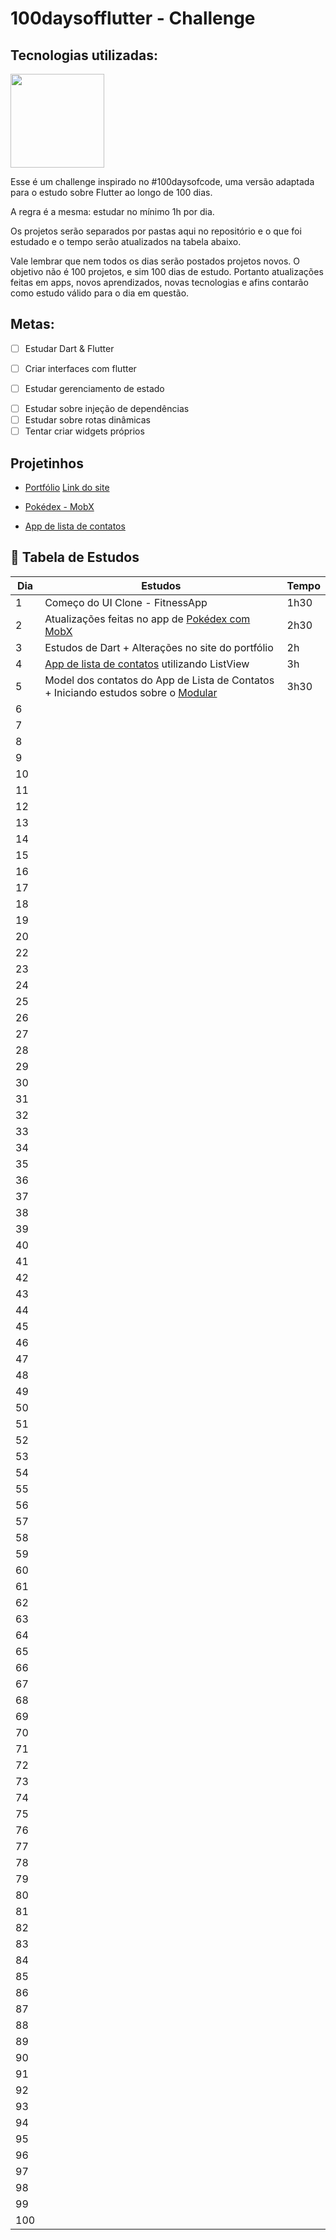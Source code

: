# 100daysofflutter - Challenge

## Tecnologias utilizadas:

<img src='https://upload.wikimedia.org/wikipedia/commons/1/17/Google-flutter-logo.png' width=150>

Esse é um challenge inspirado no #100daysofcode, uma versão adaptada para o estudo sobre Flutter ao longo de 100 dias. <p>
A regra é a mesma: estudar no mínimo 1h por dia. <p>

Os projetos serão separados por pastas aqui no repositório e o que foi estudado e o tempo serão atualizados na tabela abaixo. <p>
Vale lembrar que nem todos os dias serão postados projetos novos. O objetivo não é 100 projetos, e sim 100 dias de estudo. Portanto atualizações feitas em apps, novos aprendizados, novas tecnologias e afins contarão como estudo válido para o dia em questão.

## Metas:

- [ ] Estudar Dart & Flutter <p>
- [ ] Criar interfaces com flutter <p>
- [ ] Estudar gerenciamento de estado <p>
- [ ] Estudar sobre injeção de dependências
- [ ] Estudar sobre rotas dinâmicas
- [ ] Tentar criar widgets próprios <p>

## Projetinhos

- [Portfólio](https://github.com/feliper2002/felipe.developer) [Link do site](https://feliper.dev/) <p>
- [Pokédex - MobX](https://github.com/feliper2002/pokedex-flutter-mobx) <p>
- [App de lista de contatos](https://github.com/feliper2002/Lista-de-contatos) <p>

<h2> 🚀 Tabela de Estudos </h2>

| Dia | Estudos                                                                                                                        | Tempo |
| --- | ------------------------------------------------------------------------------------------------------------------------------ | ----- |
| 1   | Começo do UI Clone - FitnessApp                                                                                                | 1h30  |
| 2   | Atualizações feitas no app de [Pokédex com MobX](https://github.com/feliper2002/pokedex-flutter-mobx)                          | 2h30  |
| 3   | Estudos de Dart + Alterações no site do portfólio                                                                              | 2h    |
| 4   | [App de lista de contatos](https://github.com/feliper2002/Lista-de-contatos) utilizando ListView                               | 3h    |
| 5   | Model dos contatos do App de Lista de Contatos + Iniciando estudos sobre o [Modular](https://pub.dev/packages/flutter_modular) | 3h30  |
| 6   |                                                                                                                                |       |
| 7   |                                                                                                                                |       |
| 8   |                                                                                                                                |       |
| 9   |                                                                                                                                |       |
| 10  |                                                                                                                                |       |
| 11  |                                                                                                                                |       |
| 12  |                                                                                                                                |       |
| 13  |                                                                                                                                |       |
| 14  |                                                                                                                                |       |
| 15  |                                                                                                                                |       |
| 16  |                                                                                                                                |       |
| 17  |                                                                                                                                |       |
| 18  |                                                                                                                                |       |
| 19  |                                                                                                                                |       |
| 20  |                                                                                                                                |       |
| 22  |                                                                                                                                |       |
| 23  |                                                                                                                                |       |
| 24  |                                                                                                                                |       |
| 25  |                                                                                                                                |       |
| 26  |                                                                                                                                |       |
| 27  |                                                                                                                                |       |
| 28  |                                                                                                                                |       |
| 29  |                                                                                                                                |       |
| 30  |                                                                                                                                |       |
| 31  |                                                                                                                                |       |
| 32  |                                                                                                                                |       |
| 33  |                                                                                                                                |       |
| 34  |                                                                                                                                |       |
| 35  |                                                                                                                                |       |
| 36  |                                                                                                                                |       |
| 37  |                                                                                                                                |       |
| 38  |                                                                                                                                |       |
| 39  |                                                                                                                                |       |
| 40  |                                                                                                                                |       |
| 41  |                                                                                                                                |       |
| 42  |                                                                                                                                |       |
| 43  |                                                                                                                                |       |
| 44  |                                                                                                                                |       |
| 45  |                                                                                                                                |       |
| 46  |                                                                                                                                |       |
| 47  |                                                                                                                                |       |
| 48  |                                                                                                                                |       |
| 49  |                                                                                                                                |       |
| 50  |                                                                                                                                |       |
| 51  |                                                                                                                                |       |
| 52  |                                                                                                                                |       |
| 53  |                                                                                                                                |       |
| 54  |                                                                                                                                |       |
| 55  |                                                                                                                                |       |
| 56  |                                                                                                                                |       |
| 57  |                                                                                                                                |       |
| 58  |                                                                                                                                |       |
| 59  |                                                                                                                                |       |
| 60  |                                                                                                                                |       |
| 61  |                                                                                                                                |       |
| 62  |                                                                                                                                |       |
| 63  |                                                                                                                                |       |
| 64  |                                                                                                                                |       |
| 65  |                                                                                                                                |       |
| 66  |                                                                                                                                |       |
| 67  |                                                                                                                                |       |
| 68  |                                                                                                                                |       |
| 69  |                                                                                                                                |       |
| 70  |                                                                                                                                |       |
| 71  |                                                                                                                                |       |
| 72  |                                                                                                                                |       |
| 73  |                                                                                                                                |       |
| 74  |                                                                                                                                |       |
| 75  |                                                                                                                                |       |
| 76  |                                                                                                                                |       |
| 77  |                                                                                                                                |       |
| 78  |                                                                                                                                |       |
| 79  |                                                                                                                                |       |
| 80  |                                                                                                                                |       |
| 81  |                                                                                                                                |       |
| 82  |                                                                                                                                |       |
| 83  |                                                                                                                                |       |
| 84  |                                                                                                                                |       |
| 85  |                                                                                                                                |       |
| 86  |                                                                                                                                |       |
| 87  |                                                                                                                                |       |
| 88  |                                                                                                                                |       |
| 89  |                                                                                                                                |       |
| 90  |                                                                                                                                |       |
| 91  |                                                                                                                                |       |
| 92  |                                                                                                                                |       |
| 93  |                                                                                                                                |       |
| 94  |                                                                                                                                |       |
| 95  |                                                                                                                                |       |
| 96  |                                                                                                                                |       |
| 97  |                                                                                                                                |       |
| 98  |                                                                                                                                |       |
| 99  |                                                                                                                                |       |
| 100 |                                                                                                                                |       |
